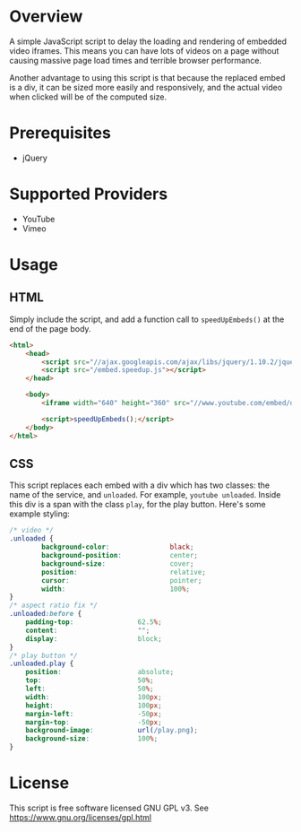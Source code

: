# Overview
A simple JavaScript script to delay the loading and rendering of embedded video iframes. This means you can have lots of videos on a page without causing massive page load times and terrible browser performance.

Another advantage to using this script is that because the replaced embed is a div, it can be sized more easily and responsively, and the actual video when clicked will be of the computed size.

# Prerequisites
- jQuery

# Supported Providers
- YouTube
- Vimeo

# Usage
## HTML
Simply include the script, and add a function call to `speedUpEmbeds()` at the end of the page body.
```html
<html>
    <head>
        <script src="//ajax.googleapis.com/ajax/libs/jquery/1.10.2/jquery.min.js"></script>
        <script src="/embed.speedup.js"></script>
    </head>

    <body>
        <iframe width="640" height="360" src="//www.youtube.com/embed/dQw4w9WgXcQ?feature=player_detailpage" frameborder="0" allowfullscreen></iframe>

        <script>speedUpEmbeds();</script>
    </body>
</html>

```

## CSS
This script replaces each embed with a div which has two classes: the name of the service, and `unloaded`. For example, `youtube unloaded`. Inside this div is a span with the class `play`, for the play button. Here's some example styling:
```css
/* video */
.unloaded {
        background-color:               black;
        background-position:            center;
        background-size:                cover;
        position:                       relative;
        cursor:                         pointer;
        width:                          100%;
}
/* aspect ratio fix */
.unloaded:before {
    padding-top:                62.5%;
    content:                    "";
    display:                    block;
}
/* play button */
.unloaded.play {
    position:                   absolute;
    top:                        50%;
    left:                       50%;
    width:                      100px;
    height:                     100px;
    margin-left:                -50px;
    margin-top:                 -50px;
    background-image:           url(/play.png);
    background-size:            100%;
}       
```

# License
This script is free software licensed GNU GPL v3. See https://www.gnu.org/licenses/gpl.html